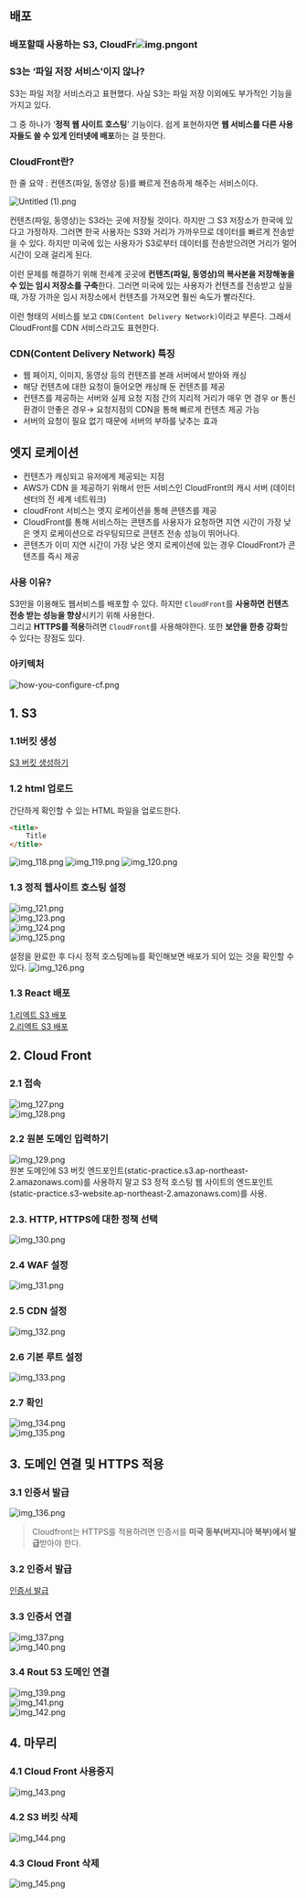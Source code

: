 ## 배포
  
### 배포할때 사용하는 S3, CloudFr![img.png](img.png)ont

### S3는 ‘파일 저장 서비스’이지 않나?

S3는 파일 저장 서비스라고 표현했다. 사실 S3는 파일 저장 이외에도 부가적인 기능을 가지고 있다.   
  
그 중 하나가 ‘**정적 웹 사이트 호스팅**’ 기능이다. 쉽게 표현하자면 **웹 서비스를 다른 사용자들도 쓸 수 있게 인터넷에 배포**하는 걸 뜻한다.

### CloudFront란?

<aside>
한 줄 요약 : 컨텐츠(파일, 동영상 등)를 빠르게 전송하게 해주는 서비스이다.
</aside>

  
![Untitled (1).png](../img/Untitled%20%281%29.png)  

컨텐츠(파일, 동영상)는 S3라는 곳에 저장될 것이다. 하지만 그 S3 저장소가 한국에 있다고 가정하자. 그러면 한국 사용자는 S3와 거리가 가까우므로 데이터를 빠르게 전송받을 수 있다. 하지만 미국에 있는 사용자가 S3로부터 데이터를 전송받으려면 거리가 멀어 시간이 오래 걸리게 된다.

이런 문제를 해결하기 위해 전세계 곳곳에 **컨텐츠(파일, 동영상)의 복사본을 저장해놓을 수 있는 임시 저장소를 구축**한다. 그러면 미국에 있는 사용자가 컨텐츠를 전송받고 싶을 때, 가장 가까운 임시 저장소에서 컨텐츠를 가져오면 훨씬 속도가 빨라진다.

이런 형태의 서비스를 보고 `CDN(Content Delivery Network)`이라고 부른다. 그래서 CloudFront를 CDN 서비스라고도 표현한다.  

### CDN(Content Delivery Network) 특징

- 웹 페이지, 이미지, 동영상 등의 컨텐츠를 본래 서버에서 받아와 캐싱
- 해당 컨텐츠에 대한 요청이 들어오면 캐싱해 둔 컨텐츠를 제공
- 컨텐츠를 제공하는 서버와 실제 요청 지점 간의 지리적 거리가 매우 먼 경우 or 통신 환경이 안좋은 경우→ 요청지점의 CDN을 통해 빠르게 컨텐츠 제공 가능
- 서버의 요청이 필요 없기 때문에 서버의 부하를 낮추는 효과

## 엣지 로케이션

- 컨텐츠가 캐싱되고 유저에게 제공되는 지점
- AWS가 CDN 을 제공하기 위해서 만든 서비스인 CloudFront의 캐시 서버 (데이터 센터의 전 세계 네트워크)
- cloudFront 서비스는 엣지 로케이션을 통해 콘텐츠를 제공 
- CloudFront를 통해 서비스하는 콘텐츠를 사용자가 요청하면 지연 시간이 가장 낮은 엣지 로케이션으로 라우팅되므로 콘텐츠 전송 성능이 뛰어나다.
- 콘텐츠가 이미 지연 시간이 가장 낮은 엣지 로케이션에 있는 경우 CloudFront가 콘텐츠를 즉시 제공
  
### 사용 이유?
S3만을 이용해도 웹서비스를 배포할 수 있다. 하지만 `CloudFront`를 **사용하면 컨텐츠 전송 받는 성능을 향상**시키기 위해 사용한다.  
그리고 **HTTPS를 적용**하려면 `CloudFront`를 사용해야한다. 또한 **보안을 한층 강화**할 수 있다는 장점도 있다. 
  
### 아키텍처
![how-you-configure-cf.png](../img/how-you-configure-cf.png)  
  
## 1. S3

### 1.1버킷 생성
[S3 버킷 생성하기](../5.s3/0.S3.md)  
  
  
### 1.2 html 업로드
간단하게 확인할 수 있는 HTML 파일을 업로드한다.  
```html
<title>
    Title
</title>
```
![img_118.png](../img/img_118.png)
![img_119.png](../img/img_119.png)
![img_120.png](../img/img_120.png)  
  
### 1.3 정적 웹사이트 호스팅 설정
![img_121.png](../img/img_121.png)  
![img_123.png](../img/img_123.png)  
![img_124.png](../img/img_124.png)  
![img_125.png](../img/img_125.png)  
  
설정을 완료한 후 다시 정적 호스팅메뉴를 확인해보면 배포가 되어 있는 것을 확인할 수 있다.
![img_126.png](../img/img_126.png)  
  
### 1.3 React 배포 
[1.리엑트 S3 배포](https://velog.io/@jwo0o0/AWS-S3%EB%A1%9C-React-%EC%95%A0%ED%94%8C%EB%A6%AC%EC%BC%80%EC%9D%B4%EC%85%98-%EB%B0%B0%ED%8F%AC%ED%95%98%EA%B8%B0)  
[2.리엑트 S3 배포](https://velog.io/@kimkevin90/React-CRA-%EB%B0%B0%ED%8F%ACAWS-S3-CloudFront)  
  
## 2. Cloud Front  
### 2.1 접속
![img_127.png](../img/img_127.png)  
![img_128.png](../img/img_128.png)  

### 2.2 원본 도메인 입력하기
![img_129.png](../img/img_129.png)  
원본 도메인에 S3 버킷 엔드포인트(static-practice.s3.ap-northeast-2.amazonaws.com)를 사용하지 말고 S3 정적 호스팅 웹 사이트의 엔드포인트(static-practice.s3-website.ap-northeast-2.amazonaws.com)를 사용.  
  
### 2.3. HTTP, HTTPS에 대한 정책 선택
![img_130.png](../img/img_130.png)  
  
  
### 2.4 WAF 설정 
![img_131.png](../img/img_131.png)  
  
### 2.5 CDN 설정  
![img_132.png](../img/img_132.png)  
### 2.6 기본 루트 설정
![img_133.png](../img/img_133.png)  
  
### 2.7 확인  
![img_134.png](../img/img_134.png)  
![img_135.png](../img/img_135.png)  
  
## 3. 도메인 연결 및 HTTPS 적용  
  
### 3.1 인증서 발급
![img_136.png](../img/img_136.png)  

> Cloudfront는 HTTPS를 적용하려면 인증서를 **미국 동부(버지니아 북부)에서 발급**받아야 한다.
> 
  
### 3.2 인증서 발급  
[인증서 발급](../2.route53/0.Route53.md)  
  
### 3.3 인증서 연결
![img_137.png](../img/img_137.png)  
![img_140.png](../img/img_140.png)
  
### 3.4 Rout 53 도메인 연결
![img_139.png](../img/img_139.png)  
![img_141.png](../img/img_141.png)  
![img_142.png](../img/img_142.png)  
  
## 4. 마무리
### 4.1 Cloud Front 사용중지
![img_143.png](../img/img_143.png)  
### 4.2 S3 버킷 삭제
![img_144.png](../img/img_144.png)  
### 4.3 Cloud Front 삭제
![img_145.png](../img/img_145.png)